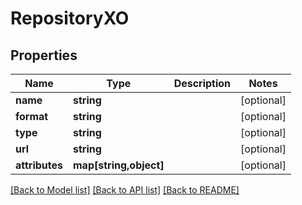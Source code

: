 # RepositoryXO

## Properties
Name | Type | Description | Notes
------------ | ------------- | ------------- | -------------
**name** | **string** |  | [optional] 
**format** | **string** |  | [optional] 
**type** | **string** |  | [optional] 
**url** | **string** |  | [optional] 
**attributes** | **map[string,object]** |  | [optional] 

[[Back to Model list]](../README.md#documentation-for-models) [[Back to API list]](../README.md#documentation-for-api-endpoints) [[Back to README]](../README.md)


